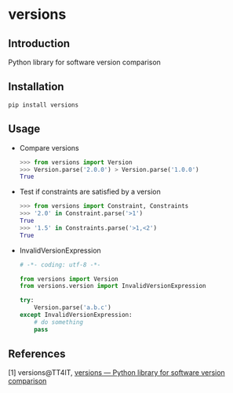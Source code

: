# versions

## Introduction

Python library for software version comparison

## Installation

```shell
pip install versions
```

## Usage

* Compare versions

  ```python
  >>> from versions import Version
  >>> Version.parse('2.0.0') > Version.parse('1.0.0')
  True
  ```

* Test if constraints are satisfied by a version

  ```python
  >>> from versions import Constraint, Constraints
  >>> '2.0' in Constraint.parse('>1')
  True
  >>> '1.5' in Constraints.parse('>1,<2')
  True
  ```


* InvalidVersionExpression

  ```python
  # -*- coding: utf-8 -*-

  from versions import Version
  from versions.version import InvalidVersionExpression

  try:
      Version.parse('a.b.c')
  except InvalidVersionExpression:
      # do something
      pass
  ```

## References

[1] versions@TT4IT, [versions — Python library for software version comparison](http://tt4it.com/resources/discuss/2221/)

